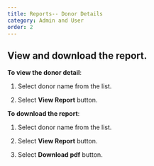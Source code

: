 ```yaml
---
title: Reports-- Donor Details
category: Admin and User
order: 2
---
```

 ## View and download the report. 

 **To view the donor detail**: 

 1. Select donor name from the list. 

 2. Select **View Report** button. 

 **To download the report**: 

 1. Select donor name from the list. 

 2. Select **View Report** button. 

 3. Select **Download pdf** button. 